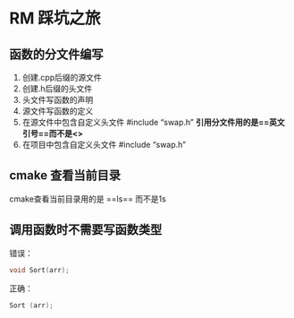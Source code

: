 # RM 踩坑之旅 

## 函数的分文件编写

1. 创建.cpp后缀的源文件
2. 创建.h后缀的头文件
3. 头文件写函数的声明
4. 源文件写函数的定义
5. 在源文件中包含自定义头文件  #include “swap.h”    **引用分文件用的是==英文引号==而不是<>**
6. 在项目中包含自定义头文件   #include “swap.h”



## cmake 查看当前目录

cmake查看当前目录用的是  ==ls==  而不是1s



## 调用函数时不需要写函数类型

错误：

```	c++
void Sort(arr);
```

正确：

```c++
Sort (arr);
```



